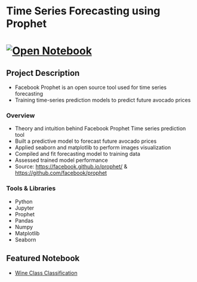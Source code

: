 # Time Series Forecasting using Prophet 
# [![Open Notebook](https://img.shields.io/badge/Jupyter-Open_Notebook-blue?logo=Jupyter)](https://dpghazi.github.io/projects/prophet_predictive_analysis.html)

## Project Description
* Facebook Prophet is an open source tool used for time series forecasting
* Training time-series prediction models to predict future avocado prices

### Overview
* Theory and intuition behind Facebook Prophet Time series prediction tool
* Built a predictive model to forecast future avocado prices
* Applied seaborn and matplotlib to perform images visualization
* Compiled and fit forecasting model to training data
* Assessed trained model performance
* Source: https://facebook.github.io/prophet/ & https://github.com/facebook/prophet

### Tools & Libraries
* Python
* Jupyter
* Prophet 
* Pandas
* Numpy
* Matplotlib
* Seaborn

## Featured Notebook
* [Wine Class Classification](https://dpghazi.github.io/projects/prophet_predictive_analysis.html)

